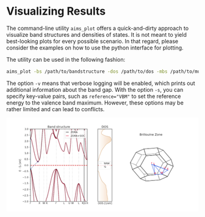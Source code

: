 # Visualizing Results

The command-line utility `aims_plot` offers a quick-and-dirty approach to visualize band structures and densities of states. It is not meant to yield best-looking plots for every possible scenario. In that regard, please consider the examples on how to use the python interface for plotting.

The utility can be used in the following fashion:

```bash
aims_plot -bs /path/to/bandstructure -dos /path/to/dos -mbs /path/to/mullikenbands -v 
```

The option `-v` means that verbose logging will be enabled, which prints out additional information about the band gap.
With the option `-s`, you can specify key-value pairs, such as `reference="VBM"` to set the reference energy to the valence band maximum. However, these options may be rather limited and can lead to conflicts.

![](../../pictures/aims_plot_Si.png)

